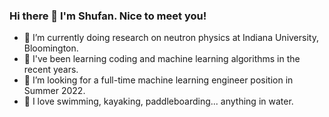 ### Hi there 👋 I'm Shufan. Nice to meet you!


* 🔭 I’m currently doing research on neutron physics at Indiana University, Bloomington. 
* 🌱 I've been learning coding and machine learning algorithms in the recent years. 
* 🙋 I’m looking for a full-time machine learning engineer position in Summer 2022.
* 🌊 I love swimming, kayaking, paddleboarding... anything in water.
